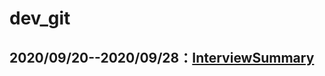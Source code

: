 # dev_git
## 2020/09/20--2020/09/28：[InterviewSummary](https://github.com/xingjingbd/dev_git/blob/master/InterviewSummary.docx)
